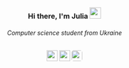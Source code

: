 <h3 align="center">Hi there, I'm Julia</a> 
<img src="https://github.com/blackcater/blackcater/raw/main/images/Hi.gif" height="26"/></h3>
<h6 align="center">Computer science student from Ukraine</h6>


<p></p>
<p align="center">
  <a href="https://t.me/julia_io" target="_blank"><img height="25" src = "https://img.shields.io/badge/Telegram-2CA5E0?style=for-the-badge&logo=telegram&logoColor=white"></a>
  <a href="mailto:juliaionova111@gmail.com" target="_blank"><img height="25" src = "https://img.shields.io/badge/Gmail-D14836?style=for-the-badge&logo=gmail&logoColor=white"></a>
  <a href="https://www.instagram.com/jul__ion/" target="_blank"><img height="25" style = "border-radius: 5px;" src = "https://img.shields.io/badge/Instagram-E4405F?style=for-the-badge&logo=instagram&logoColor=white"></a>
</p>
